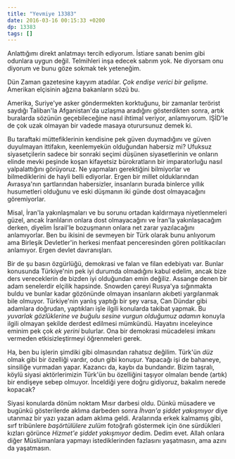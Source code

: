 ```yaml
---
title: "Yevmiye 13383"
date: 2016-03-16 00:15:33 +0200
dp: 13383
tags: []
---
```


Anlattığımı direkt anlatmayı tercih ediyorum. İstiare sanatı benim gibi odunlara
uygun değil. Telmihleri inşa edecek sabrım yok. Ne diyorsam onu diyorum ve bunu
göze sokmak tek yeteneğim.

Dün Zaman gazetesine kayyım atadılar. *Çok endişe verici bir gelişme.* Amerikan
elçisinin ağzına bakanların sözü bu.

Amerika, Suriye'ye asker göndermekten korktuğunu, bir zamanlar terörist saydığı
Taliban'la Afganistan'da uzlaşma aradığını gösterdikten sonra, artık buralarda
sözünün geçebileceğine nasıl ihtimal veriyor, anlamıyorum. IŞİD'le de çok uzak
olmayan bir vadede masaya oturursunuz demek ki.

Bu taraftaki müttefiklerinin kendisine pek güven duymadığını ve güven duyulmayan
ittifakın, keenlemyekün olduğundan habersiz mi? Ufuksuz siyasetçilerin sadece
bir sonraki seçimi düşünen siyasetlerinin ve onların elinde mevki peşinde koşan
kifayetsiz bürokratların bir imparatorluğu nasıl yalpalattığını görüyoruz. Ne
yapmaları gerektiğini bilmiyorlar ve bilmediklerini de hayli belli
ediyorlar. Ergen bir millet olduklarından Avrasya'nın şartlarından habersizler,
insanların burada binlerce yıllık husumetleri olduğunu ve eski düşmanın iki
günde dost olmayacağını göremiyorlar.

Misal, İran'la yakınlaşmaları ve bu sorunu ortadan kaldırmaya niyetlenmeleri
güzel, ancak İranlıların onlara dost olmayacağını ve İran'la yakınlaşacağım
derken, diyelim İsrail'le bozuşmanın onlara net zarar yazılacağını
anlamıyorlar. Ben bu ikisini de sevmeyen bir Türk olarak bunu anlıyorum ama
Birleşik Devletler'in herkesi menfaat penceresinden gören politikacıları
anlamıyor. Ergen devlet davranışları.

Bir de şu basın özgürlüğü, demokrasi ve falan ve filan edebiyatı var. Bunlar
konusunda Türkiye'nin pek iyi durumda olmadığını kabul edelim, ancak bize ders
vereceklerin de bizden iyi olduğundan emin değiliz. Assange denen bir adam
senelerdir elçilik hapsinde. Snowden çareyi Rusya'ya sığınmakta buldu ve bunlar
kadar gözönünde olmayan insanların akıbeti yargılanmak bile olmuyor. Türkiye'nin
yanlış yaptığı bir şey varsa, Can Dündar gibi adamlara doğrudan, yaptıkları işle
ilgili konularda takibat yapmak. Bu *yuvarlak gözlüklerine ve buğulu sesine
vurgun olduğumuz adamın* konuyla ilgili olmayan şekilde derdest edilmesi
mümkündü. Hayatını inceleyince eminim pek çok *ek yerini* bulurlar. Ona bir
demokrasi mücadelesi imkanı vermeden etkisizleştirmeyi öğrenmeleri gerek.

Ha, ben bu işlerin şimdiki gibi olmasından rahatsız değilim. Türk'ün *düz* olmak
gibi bir özelliği vardır, odun gibi konuşur. Yapacağı işi de bahaneye, sinsiliğe
vurmadan yapar. Kazancı da, kaybı da bundandır. Bizim taşralı, köylü siyasi
aktörlerimizin Türk'ün bu özelliğini taşıyor olmaları bende (artık) bir endişeye
sebep olmuyor. İnceldiği yere doğru gidiyoruz, bakalım nerede kopacak?

Siyasi konularda dönüm noktam Mısır darbesi oldu. Dünkü müsadere ve bugünkü
gösterilerde aklıma darbeden sonra *İhvan'a şiddet yakışmıyor* diye utanmaz bir
yazı yazan adam aklıma geldi. Aralarında erkek kalmamış gibi, sırf tribünlere
*başörtülülere zulüm* fotoğrafı göstermek için öne sürdükleri kızları görünce
*Hizmet'e şiddet yakışmıyor* dedim. Dedim evet. Allah onlara diğer Müslümanlara
yapmayı istediklerinden fazlasını yaşatmasın, ama azını da yaşatmasın.

